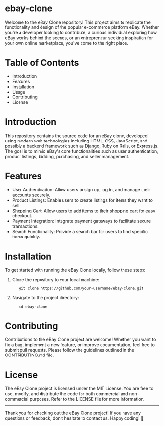 # ebay-clone
Welcome to the eBay Clone repository! This project aims to replicate the functionality and design of the popular e-commerce platform eBay. Whether you're a developer looking to contribute, a curious individual exploring how eBay works behind the scenes, or an entrepreneur seeking inspiration for your own online marketplace, you've come to the right place.

# Table of Contents
- Introduction
- Features
- Installation
- Usage
- Contributing
- License

# Introduction
This repository contains the source code for an eBay clone, developed using modern web technologies including HTML, CSS, JavaScript, and possibly a backend framework such as Django, Ruby on Rails, or Express.js. The goal is to mimic eBay's core functionalities such as user authentication, product listings, bidding, purchasing, and seller management.

# Features
- User Authentication: Allow users to sign up, log in, and manage their accounts securely.
- Product Listings: Enable users to create listings for items they want to sell.
- Shopping Cart: Allow users to add items to their shopping cart for easy checkout.
- Payment Integration: Integrate payment gateways to facilitate secure transactions.
- Search Functionality: Provide a search bar for users to find specific items quickly.

# Installation
To get started with running the eBay Clone locally, follow these steps:
1. Clone the repository to your local machine:
   ```
      git clone https://github.com/your-username/ebay-clone.git
   ```
2. Navigate to the project directory:
   ```
      cd ebay-clone
   ```
# Contributing
Contributions to the eBay Clone project are welcome! Whether you want to fix a bug, implement a new feature, or improve documentation, feel free to submit pull requests. Please follow the guidelines outlined in the CONTRIBUTING.md file.

# License
The eBay Clone project is licensed under the MIT License. You are free to use, modify, and distribute the code for both commercial and non-commercial purposes. Refer to the LICENSE file for more information.

---
Thank you for checking out the eBay Clone project! If you have any questions or feedback, don't hesitate to contact us. Happy coding! 🚀
